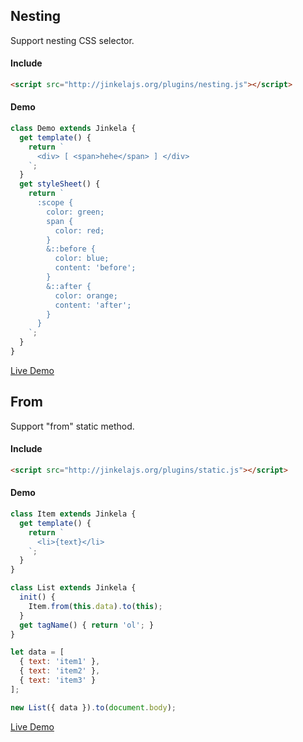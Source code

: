 ## Nesting

Support nesting CSS selector.

#### Include

```html
<script src="http://jinkelajs.org/plugins/nesting.js"></script>
```

#### Demo

```js
class Demo extends Jinkela {
  get template() {
    return `
      <div> [ <span>hehe</span> ] </div>
    `;
  }
  get styleSheet() {
    return `
      :scope {
        color: green;
        span {
          color: red;
        }
        &::before {
          color: blue;
          content: 'before';
        }
        &::after {
          color: orange;
          content: 'after';
        }
      }
    `;
  }
}
```

[Live Demo](../../demo/nesting-demo.html)

## From

Support "from" static method.

#### Include

```html
<script src="http://jinkelajs.org/plugins/static.js"></script>
```

#### Demo

```js
class Item extends Jinkela {
  get template() {
    return `
      <li>{text}</li>
    `;
  }
}

class List extends Jinkela {
  init() {
    Item.from(this.data).to(this);
  }
  get tagName() { return 'ol'; }
}

let data = [
  { text: 'item1' },
  { text: 'item2' },
  { text: 'item3' }
];

new List({ data }).to(document.body);
```

[Live Demo](../../demo/from-demo.html)
